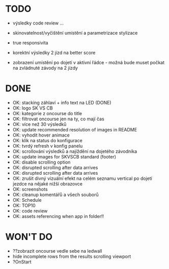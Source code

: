 # TODO

- výsledky code review ... 

- skinovatelnost/vyčištění umístění a parametrizace stylizace
- true responsivita

- korektní výsledky 2 jízd na better score
- zobrazení umístění po dojetí v aktivní řádce - možná bude muset počkat na zvládnuté závody na 2 jízdy

# DONE

- OK: stacking záhlaví + info text na LED (DONE)
- OK: logo SK VS CB
- OK: kategorie z oncourse do title
- OK: filtrovat oncourse jen na ty, co mají čas
- OK: více než 30 výsledků
- OK: update recommended resolution of images in README
- OK: vyhodit hover animace
- OK: klik na status do konfigurace
- OK: tvrdý refresh v konfig panelu
- OK: scrollování výsledků a najíždění na dojetého závodníka
- OK: update images for SKVSCB standard (footer)
- OK: disable scrolling option
- OK: disrupted scrolling after data arrives
- OK: disrupted scrolling after data arrives
- OK: zrušit divný vizuální efekt na celém seznamu vertical po dojetí jezdce na nějaké nižší obrazovce
- OK: screenshots
- OK: cleanup komentářů a všech souborů
- OK: Schedule
- OK: TOP10
- OK: code review
- OK: assets referencing when app in folder!!

# WON'T DO

- ??zobrazit oncourse vedle sebe na ledwall
- hide incomplete rows from the results scrolling viewport
- ?OnStart
